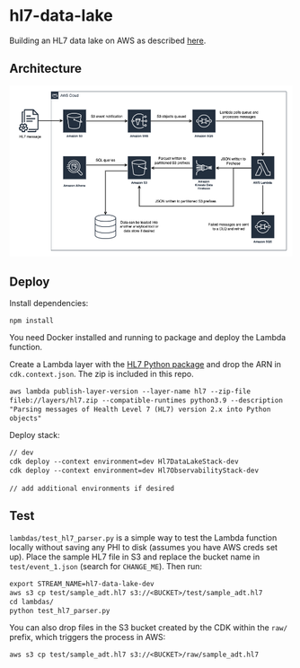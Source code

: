 # hl7-data-lake

Building an HL7 data lake on AWS as described [here](https://www.michaelsambol.com/blogs/building_an_hl7_date_lake.html).

## Architecture

![HL7 Data Lake](images/HL7_Data_Lake.png)

## Deploy 

Install dependencies:
```
npm install
```

You need Docker installed and running to package and deploy the Lambda function.

Create a Lambda layer with the [HL7 Python package](https://pypi.org/project/hl7/) and drop the ARN in `cdk.context.json`. The zip is included in this repo.
```
aws lambda publish-layer-version --layer-name hl7 --zip-file fileb://layers/hl7.zip --compatible-runtimes python3.9 --description "Parsing messages of Health Level 7 (HL7) version 2.x into Python objects"
```

Deploy stack:
```
// dev
cdk deploy --context environment=dev Hl7DataLakeStack-dev
cdk deploy --context environment=dev Hl7ObservabilityStack-dev

// add additional environments if desired
```

## Test

`lambdas/test_hl7_parser.py` is a simple way to test the Lambda function locally without saving any PHI to disk (assumes you have AWS creds set up). 
Place the sample HL7 file in S3 and replace the bucket name in `test/event_1.json` (search for `CHANGE_ME`). Then run:

```
export STREAM_NAME=hl7-data-lake-dev
aws s3 cp test/sample_adt.hl7 s3://<BUCKET>/test/sample_adt.hl7
cd lambdas/
python test_hl7_parser.py
```

You can also drop files in the S3 bucket created by the CDK within the `raw/` prefix, which triggers the process in AWS:

```
aws s3 cp test/sample_adt.hl7 s3://<BUCKET>/raw/sample_adt.hl7
```

